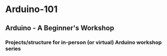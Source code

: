 # Arduino-101
## Arduino - A Beginner's Workshop
### Projects/structure for in-person (or virtual) Arduino workshop series

